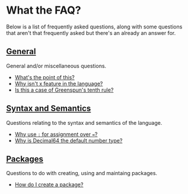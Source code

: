 # What the FAQ?

Below is a list of frequently asked questions, along with some questions that aren't that frequently asked but there's an already an answer for.

## [General](./general/index.md)

General and/or miscellaneous questions.

* [What's the point of this?](./general/whats-the-point.md)
* [Why isn't x feature in the language?](./general/why-isnt-x-a-feature.md)
* [Is this a case of Greenspun's tenth rule?](./general/greenspuns-tenth-rule.md)

## [Syntax and Semantics](./syntax-and-semantics/index.md)

Questions relating to the syntax and semantics of the language.

* [Why use `:` for assignment over `=`?](./syntax-and-semantics/why-use-colon-for-assignment.md)
* [Why is Decimal64 the default number type?](./syntax-and-semantics/why-is-decimal64-the-default-number-type.md)

## [Packages](./packages/index.md)

Questions to do with creating, using and maintaing packages.

* [How do I create a package?](./packages/how-do-i-create-a-package.md)